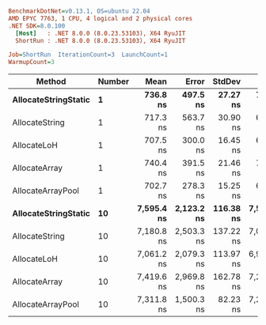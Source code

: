 ``` ini

BenchmarkDotNet=v0.13.1, OS=ubuntu 22.04
AMD EPYC 7763, 1 CPU, 4 logical and 2 physical cores
.NET SDK=8.0.100
  [Host]   : .NET 8.0.0 (8.0.23.53103), X64 RyuJIT
  ShortRun : .NET 8.0.0 (8.0.23.53103), X64 RyuJIT

Job=ShortRun  IterationCount=3  LaunchCount=1  
WarmupCount=3  

```
|               Method | Number |       Mean |      Error |    StdDev |        Min |        Max |  Gen 0 |  Gen 1 | Allocated |
|--------------------- |------- |-----------:|-----------:|----------:|-----------:|-----------:|-------:|-------:|----------:|
| **AllocateStringStatic** |      **1** |   **736.8 ns** |   **497.5 ns** |  **27.27 ns** |   **705.6 ns** |   **756.3 ns** | **0.0124** | **0.0114** |      **1 KB** |
|       AllocateString |      1 |   717.3 ns |   563.7 ns |  30.90 ns |   699.3 ns |   752.9 ns | 0.0124 | 0.0114 |      1 KB |
|          AllocateLoH |      1 |   707.5 ns |   300.0 ns |  16.45 ns |   696.4 ns |   726.4 ns | 0.0124 | 0.0114 |      1 KB |
|        AllocateArray |      1 |   740.4 ns |   391.5 ns |  21.46 ns |   721.0 ns |   763.5 ns | 0.0124 | 0.0114 |      1 KB |
|    AllocateArrayPool |      1 |   702.7 ns |   278.3 ns |  15.25 ns |   686.7 ns |   717.1 ns | 0.0124 | 0.0114 |      1 KB |
| **AllocateStringStatic** |     **10** | **7,595.4 ns** | **2,123.2 ns** | **116.38 ns** | **7,520.4 ns** | **7,729.5 ns** | **0.1221** | **0.1144** |     **10 KB** |
|       AllocateString |     10 | 7,180.8 ns | 2,503.3 ns | 137.22 ns | 7,097.1 ns | 7,339.1 ns | 0.1221 | 0.1144 |     10 KB |
|          AllocateLoH |     10 | 7,061.2 ns | 2,079.3 ns | 113.97 ns | 6,993.7 ns | 7,192.8 ns | 0.1221 | 0.1144 |     10 KB |
|        AllocateArray |     10 | 7,419.6 ns | 2,969.8 ns | 162.78 ns | 7,248.9 ns | 7,573.1 ns | 0.1221 | 0.1144 |     10 KB |
|    AllocateArrayPool |     10 | 7,311.8 ns | 1,500.3 ns |  82.23 ns | 7,227.3 ns | 7,391.5 ns | 0.1221 | 0.1144 |     10 KB |
